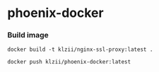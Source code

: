 # phoenix-docker


### Build image

```docker build -t klzii/nginx-ssl-proxy:latest .```

``` docker push klzii/phoenix-docker:latest ```
